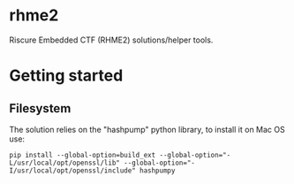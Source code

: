 # rhme2
Riscure Embedded CTF (RHME2) solutions/helper tools. 

Getting started
===============

Filesystem
----------

The solution relies on the "hashpump" python library, to install it on Mac OS use:

`pip install --global-option=build_ext --global-option="-L/usr/local/opt/openssl/lib" --global-option="-I/usr/local/opt/openssl/include" hashpumpy`
